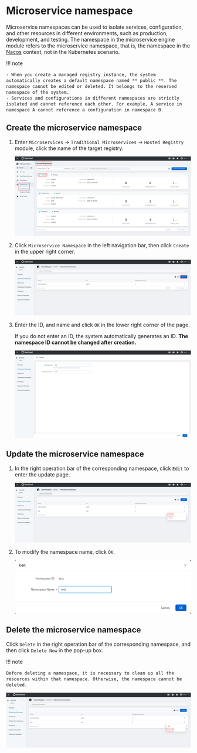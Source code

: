 # Microservice namespace

Microservice namespaces can be used to isolate services, configuration, and other resources in different environments, such as production, development, and testing. The namespace in the microservice engine module refers to the microservice namespace, that is, the namespace in the [Nacos](https://nacos.io/docs/what-is-nacos.html) context, not in the Kubernetes scenario.

!!! note

    - When you create a managed registry instance, the system automatically creates a default namespace named ** public **. The namespace cannot be edited or deleted. It belongs to the reserved namespace of the system.
    - Services and configurations in different namespaces are strictly isolated and cannot reference each other. For example, A service in namespace A cannot reference a configuration in namespace B.

## Create the microservice namespace

1. Enter `Microservices` -> `Traditional Microservices` -> `Hosted Registry` module, click the name of the target registry.

    ![](../../images/ns-1.png)

2. Click `Microservice Namespace` in the left navigation bar, then click `Create` in the upper right corner.

    ![](../../images/create-ns-1.png)

3. Enter the ID, and name and click `OK` in the lower right corner of the page.

    If you do not enter an ID, the system automatically generates an ID.
    **The namespace ID cannot be changed after creation.**

    ![](../../images/create-ns-2.png)

## Update the microservice namespace

1. In the right operation bar of the corresponding namespace, click `Edit` to enter the update page.

    ![](../../images/update-ns-1.png)

2. To modify the namespace name, click `OK`.

    ![](../../images/update-ns-2.png)

## Delete the microservice namespace

Click `Delete` in the right operation bar of the corresponding namespace, and then click `Delete Now` in the pop-up box.

!!! note

    Before deleting a namespace, it is necessary to clean up all the resources within that namespace. Otherwise, the namespace cannot be deleted.

![](../../images/delete-ns-1.png)
